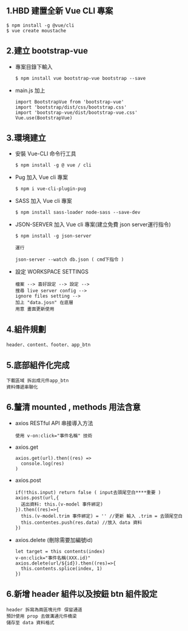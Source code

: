 ## 1.HBD 建置全新 Vue CLI 專案
  ```
  $ npm install -g @vue/cli 
  $ vue create moustache
  ```
## 2.建立 bootstrap-vue 
  - 專案目錄下輸入
    ```
    $ npm install vue bootstrap-vue bootstrap --save
    ```
  - main.js 加上
    ```
    import BootstrapVue from 'bootstrap-vue'
    import 'bootstrap/dist/css/bootstrap.css'
    import 'bootstrap-vue/dist/bootstrap-vue.css'
    Vue.use(BootstrapVue)
    ```
## 3.環境建立
  - 安裝 Vue-CLI 命令行工具
    ```
    $ npm install -g @ vue / cli
    ```
  - Pug 加入 Vue cli 專案
    ```
    $ npm i vue-cli-plugin-pug
    ```
  - SASS 加入 Vue cli 專案
    ```
    $ npm install sass-loader node-sass --save-dev
    ```
  - JSON-SERVER 加入 Vue cli 專案(建立免費 json server運行指令)
    ```
    $ npm install -g json-server

    運行

    json-server --watch db.json ( cmd下指令 )

    ```
  - 設定 WORKSPACE SETTINGS  
    ```
    檔案 --> 喜好設定 --> 設定 --> 
    搜尋 live server config --> 
    ignore files setting --> 
    加上 "data.josn" 在底層  
    用意 畫面更新使用
    ```
## 4.組件規劃
  ```
  header、content、footer、app_btn
  ```
## 5.底部組件化完成
  ```
  下載區域 拆出成元件app_btn
  資料傳遞串聯化
  ```
## 6.釐清 mounted , methods 用法含意
  - axios RESTful API 串接導入方法
    ```
    使用 v-on:click="事件名稱" 技術
    ```
  - axios.get  
    ```
    axios.get(url).then((res) =>
      console.log(res)
    )
    ```
  - axios.post
    ```
    if(!this.input) return false ( input去頭尾空白****重要 )
    axios.post(url,{
      送出資料: this.(v-model 事件綁定)
    }).then((res)=>{
      this.(v-model.trim 事件綁定) = '' //更新 輸入 .trim = 去頭尾空白
      this.contentes.push(res.data) //放入 data 資料
    })
    ```
  - axios.delete (刪除需要加編號id)   
    ```
    let target = this contents(index)
    v-on:click="事件名稱(XXX.id)"
    axios.delete(url/${id}).then((res)=>{
      this.contents.splice(index, 1)
    })
    ```
## 6.新增 header 組件以及按鈕 btn 組件設定
  ```
  header 拆寫為兩區塊元件 保留通道
  預計使用 prop 去做溝通元件橋梁
  儲存至 data 資料格式 
  ```
